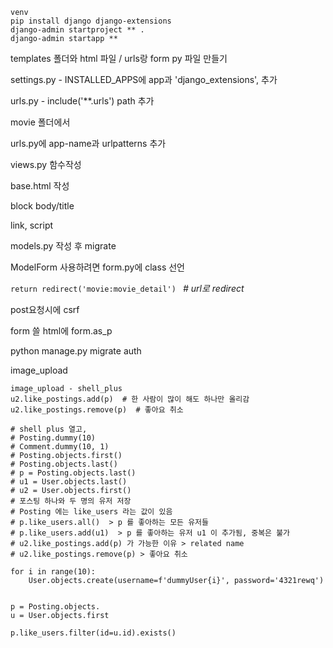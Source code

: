 ```
venv 
pip install django django-extensions
django-admin startproject ** .
django-admin startapp **
```

templates 폴더와 html 파일 / urls랑 form py 파일 만들기

settings.py  - INSTALLED_APPS에 app과 'django_extensions', 추가

urls.py  - include('**.urls') path 추가



movie 폴더에서

urls.py에 app-name과 urlpatterns 추가



views.py 함수작성

base.html 작성

block body/title

link, script



models.py 작성 후 migrate



ModelForm 사용하려면 form.py에 class 선언



`return redirect('movie:movie_detail') `  *# url로 redirect*

post요청시에 csrf

form 쓸 html에 form.as_p



python manage.py migrate auth







image_upload

```
image_upload - shell_plus
u2.like_postings.add(p)  # 한 사람이 많이 해도 하나만 올리감
u2.like_postings.remove(p)  # 좋아요 취소
```

```
# shell plus 열고,
# Posting.dummy(10)
# Comment.dummy(10, 1)
# Posting.objects.first()
# Posting.objects.last()
# p = Posting.objects.last()
# u1 = User.objects.last()
# u2 = User.objects.first()
# 포스팅 하나와 두 명의 유저 저장
# Posting 에는 like_users 라는 값이 있음
# p.like_users.all()  > p 를 좋아하는 모든 유저들
# p.like_users.add(u1)  > p 를 좋아하는 유저 u1 이 추가됨, 중복은 불가
# u2.like_postings.add(p) 가 가능한 이유 > related name
# u2.like_postings.remove(p) > 좋아요 취소
```

```
for i in range(10):
	User.objects.create(username=f'dummyUser{i}', password='4321rewq')
	
```

```
p = Posting.objects.
u = User.objects.first

p.like_users.filter(id=u.id).exists()

```

